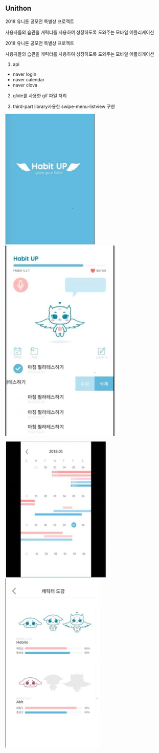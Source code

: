 ## Unithon

2018 유니톤 공모전 특별상 프로젝트

사용자들의 습관을 캐릭터를 사용하여 성장하도록 도와주는 모바일 어플리케이션

2018 유니톤 공모전 특별상 프로젝트

사용자들의 습관을 캐릭터를 사용하여 성장하도록 도와주는 모바일 어플리케이션

1. api

* naver login
* naver calendar
* naver clova

2. glide를 사용한 gif 파일 처리

3. third-part library사용한 swipe-menu-listview 구현



![screenshot](./image/splash.JPG)
![screenshot](./image/main.JPG)


![screenshot](./image/calendar.JPG)
![screenshot](./image/book.JPG)
